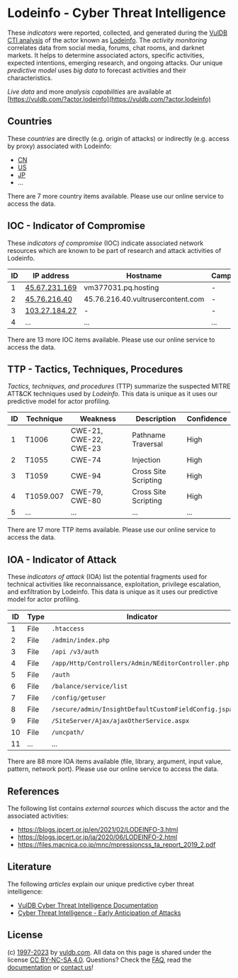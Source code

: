 # Lodeinfo - Cyber Threat Intelligence

These _indicators_ were reported, collected, and generated during the [VulDB CTI analysis](https://vuldb.com/?kb.cti) of the actor known as [Lodeinfo](https://vuldb.com/?actor.lodeinfo). The _activity monitoring_ correlates data from social media, forums, chat rooms, and darknet markets. It helps to determine associated actors, specific activities, expected intentions, emerging research, and ongoing attacks. Our unique _predictive model_ uses _big data_ to forecast activities and their characteristics.

_Live data_ and more _analysis capabilities_ are available at [https://vuldb.com/?actor.lodeinfo](https://vuldb.com/?actor.lodeinfo)

## Countries

These _countries_ are directly (e.g. origin of attacks) or indirectly (e.g. access by proxy) associated with Lodeinfo:

* [CN](https://vuldb.com/?country.cn)
* [US](https://vuldb.com/?country.us)
* [JP](https://vuldb.com/?country.jp)
* ...

There are 7 more country items available. Please use our online service to access the data.

## IOC - Indicator of Compromise

These _indicators of compromise_ (IOC) indicate associated network resources which are known to be part of research and attack activities of Lodeinfo.

ID | IP address | Hostname | Campaign | Confidence
-- | ---------- | -------- | -------- | ----------
1 | [45.67.231.169](https://vuldb.com/?ip.45.67.231.169) | vm377031.pq.hosting | - | High
2 | [45.76.216.40](https://vuldb.com/?ip.45.76.216.40) | 45.76.216.40.vultrusercontent.com | - | High
3 | [103.27.184.27](https://vuldb.com/?ip.103.27.184.27) | - | - | High
4 | ... | ... | ... | ...

There are 13 more IOC items available. Please use our online service to access the data.

## TTP - Tactics, Techniques, Procedures

_Tactics, techniques, and procedures_ (TTP) summarize the suspected MITRE ATT&CK techniques used by _Lodeinfo_. This data is unique as it uses our predictive model for actor profiling.

ID | Technique | Weakness | Description | Confidence
-- | --------- | -------- | ----------- | ----------
1 | T1006 | CWE-21, CWE-22, CWE-23 | Pathname Traversal | High
2 | T1055 | CWE-74 | Injection | High
3 | T1059 | CWE-94 | Cross Site Scripting | High
4 | T1059.007 | CWE-79, CWE-80 | Cross Site Scripting | High
5 | ... | ... | ... | ...

There are 17 more TTP items available. Please use our online service to access the data.

## IOA - Indicator of Attack

These _indicators of attack_ (IOA) list the potential fragments used for technical activities like reconnaissance, exploitation, privilege escalation, and exfiltration by Lodeinfo. This data is unique as it uses our predictive model for actor profiling.

ID | Type | Indicator | Confidence
-- | ---- | --------- | ----------
1 | File | `.htaccess` | Medium
2 | File | `/admin/index.php` | High
3 | File | `/api /v3/auth` | High
4 | File | `/app/Http/Controllers/Admin/NEditorController.php` | High
5 | File | `/auth` | Low
6 | File | `/balance/service/list` | High
7 | File | `/config/getuser` | High
8 | File | `/secure/admin/InsightDefaultCustomFieldConfig.jspa` | High
9 | File | `/SiteServer/Ajax/ajaxOtherService.aspx` | High
10 | File | `/uncpath/` | Medium
11 | ... | ... | ...

There are 88 more IOA items available (file, library, argument, input value, pattern, network port). Please use our online service to access the data.

## References

The following list contains _external sources_ which discuss the actor and the associated activities:

* https://blogs.jpcert.or.jp/en/2021/02/LODEINFO-3.html
* https://blogs.jpcert.or.jp/ja/2020/06/LODEINFO-2.html
* https://files.macnica.co.jp/mnc/mpressioncss_ta_report_2019_2.pdf

## Literature

The following _articles_ explain our unique predictive cyber threat intelligence:

* [VulDB Cyber Threat Intelligence Documentation](https://vuldb.com/?kb.cti)
* [Cyber Threat Intelligence - Early Anticipation of Attacks](https://www.scip.ch/en/?labs.20201022)

## License

(c) [1997-2023](https://vuldb.com/?kb.changelog) by [vuldb.com](https://vuldb.com/?kb.about). All data on this page is shared under the license [CC BY-NC-SA 4.0](https://creativecommons.org/licenses/by-nc-sa/4.0/). Questions? Check the [FAQ](https://vuldb.com/?kb.faq), read the [documentation](https://vuldb.com/?kb) or [contact us](https://vuldb.com/?contact)!
